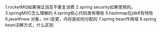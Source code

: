 
1.rocketMQ如果保证消息不重复消费
2.spring security如果使用的。
3.springMVC怎么理解的
4.spring核心代码类有哪些
5.hashmap在jdk8有特性
6.java中new 对象，int i变更，内存是如何分配的
7.spring bean作用域
8.spring bean注解方式，什么区别